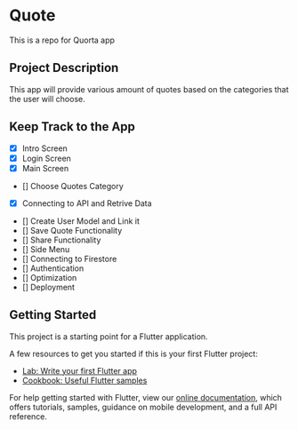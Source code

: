 # Quote

This is a repo for Quorta app

## Project Description

This app will provide various amount of quotes based on the categories that the user will choose.

## Keep Track to the App

 - [X] Intro Screen
 - [X] Login Screen
 - [X] Main Screen
 - [] Choose Quotes Category
 - [X] Connecting to API and Retrive Data
 - [] Create User Model and Link it
 - [] Save Quote Functionality 
 - [] Share Functionality
 - [] Side Menu 
 - [] Connecting to Firestore
 - [] Authentication
 - [] Optimization
 - [] Deployment 


## Getting Started

This project is a starting point for a Flutter application.

A few resources to get you started if this is your first Flutter project:

- [Lab: Write your first Flutter app](https://flutter.dev/docs/get-started/codelab)
- [Cookbook: Useful Flutter samples](https://flutter.dev/docs/cookbook)

For help getting started with Flutter, view our
[online documentation](https://flutter.dev/docs), which offers tutorials,
samples, guidance on mobile development, and a full API reference.
